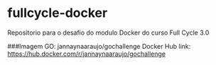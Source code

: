 # fullcycle-docker
Repositorio para o desafio do modulo Docker do curso Full Cycle 3.0

###Imagem GO: jannaynaaraujo/gochallenge
Docker Hub link: https://hub.docker.com/r/jannaynaaraujo/gochallenge